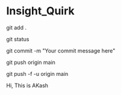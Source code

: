 # Insight_Quirk
git add .

git status

git commit -m "Your commit message here"

git push origin main

git push -f -u origin main

Hi, This is AKash